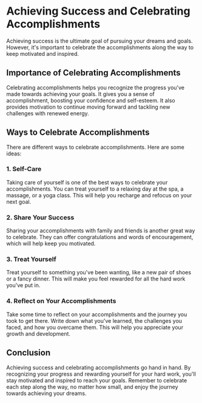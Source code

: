 Achieving Success and Celebrating Accomplishments
=============================================================

Achieving success is the ultimate goal of pursuing your dreams and goals. However, it's important to celebrate the accomplishments along the way to keep motivated and inspired.

Importance of Celebrating Accomplishments
-----------------------------------------

Celebrating accomplishments helps you recognize the progress you've made towards achieving your goals. It gives you a sense of accomplishment, boosting your confidence and self-esteem. It also provides motivation to continue moving forward and tackling new challenges with renewed energy.

Ways to Celebrate Accomplishments
---------------------------------

There are different ways to celebrate accomplishments. Here are some ideas:

### 1. Self-Care

Taking care of yourself is one of the best ways to celebrate your accomplishments. You can treat yourself to a relaxing day at the spa, a massage, or a yoga class. This will help you recharge and refocus on your next goal.

### 2. Share Your Success

Sharing your accomplishments with family and friends is another great way to celebrate. They can offer congratulations and words of encouragement, which will help keep you motivated.

### 3. Treat Yourself

Treat yourself to something you've been wanting, like a new pair of shoes or a fancy dinner. This will make you feel rewarded for all the hard work you've put in.

### 4. Reflect on Your Accomplishments

Take some time to reflect on your accomplishments and the journey you took to get there. Write down what you've learned, the challenges you faced, and how you overcame them. This will help you appreciate your growth and development.

Conclusion
----------

Achieving success and celebrating accomplishments go hand in hand. By recognizing your progress and rewarding yourself for your hard work, you'll stay motivated and inspired to reach your goals. Remember to celebrate each step along the way, no matter how small, and enjoy the journey towards achieving your dreams.


